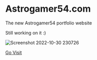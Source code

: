 # Astrogamer54.com
The new Astrogamer54 portfolio website

Still working on it :)

![Screenshot 2022-10-30 230726](https://user-images.githubusercontent.com/78519393/198942416-5bdfb737-4c7e-4373-b140-58a2c30c44b5.png)

[Go Visit](https://beta.astrogamer54.com)
